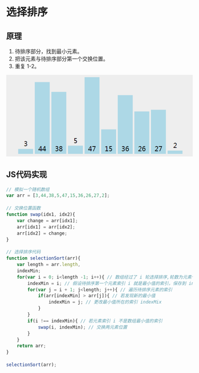 # 选择排序
## 原理
1. 待排序部分，找到最小元素。
2. 把该元素与待排序部分第一个交换位置。
3. 重复 1-2。

![演示](../pic/selectionSort.gif)

## JS代码实现
```js
// 模拟一个随机数组
var arr = [3,44,38,5,47,15,36,26,27,2];

// 交换位置函数
function swap(idx1, idx2){
	var change = arr[idx1];
	arr[idx1] = arr[idx2];
	arr[idx2] = change;
}

// 选择排序代码
function selectionSort(arr){
	var length = arr.length,
	indexMin;
	for(var i = 0; i<length -1; i++){ // 数组经过了 i 轮选择排序,轮数为元素个数 -1
		indexMin = i; // 假设待排序第一个元素索引 i 就是最小值的索引，保存到 indexMin
		for(var j = i + 1; j<length; j++){ // 遍历待排序元素的索引
			if(arr[indexMin] > arr[j]){ // 若发现新的最小值
				indexMin = j; // 更改最小值所在的索引 indexMix
			}
		}
		if(i !== indexMin){ // 若元素索引 i 不是数组最小值的索引
			swap(i, indexMin); // 交换两元素位置
		}
	}
	return arr;
}

selectionSort(arr);
```